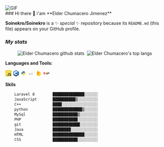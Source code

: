<img align="center" alt="GIF" src="https://github.com/abhisheknaiidu/abhisheknaiidu/blob/master/code.gif?raw=true" width="300"  />
<br>
### Hi there 👋 i'am **Elder Chumacero Jimenez**

**Soinekro/Soinekro** is a ✨ _special_ ✨ repository because its `README.md` (this file) appears on your GitHub profile.


<h3><i>My stats</i></h3>
<p align='center'>
  <img align="center" src="https://github-readme-stats.vercel.app/api?username=Soinekro&theme=dark&show_icons=true" alt="Elder Chumacero github stats"/>
&nbsp;<img align="center" src="https://metrics.lecoq.io/Soinekro?template=classic" alt="Elder Chumacero's top langs" height="205"></p>
  
**Languages and Tools:**  
  
  <code><img height="20" src="https://raw.githubusercontent.com/github/explore/80688e429a7d4ef2fca1e82350fe8e3517d3494d/topics/javascript/javascript.png"></code>
  <code><img height="20" src="https://raw.githubusercontent.com/github/explore/80688e429a7d4ef2fca1e82350fe8e3517d3494d/topics/cpp/cpp.png"></code>
  <code><img height="20" src="https://raw.githubusercontent.com/github/explore/80688e429a7d4ef2fca1e82350fe8e3517d3494d/topics/python/python.png"></code>
  <code><img height="20" src="https://raw.githubusercontent.com/github/explore/80688e429a7d4ef2fca1e82350fe8e3517d3494d/topics/mysql/mysql.png"></code>
  <code><img height="20" src="https://raw.githubusercontent.com/github/explore/80688e429a7d4ef2fca1e82350fe8e3517d3494d/topics/firebase/firebase.png"></code>
  <code><img height="20" src="https://raw.githubusercontent.com/github/explore/80688e429a7d4ef2fca1e82350fe8e3517d3494d/topics/git/git.png"></code>

  **Skils**
```text
    Laravel 8        ██████████████░░░░░░
    JavaScript       ██████████▒░░░░░░░░░   
    C++              ████░░░░░░░░░░░░░░░░
    python           █████████████▒░░░░░░ 
    MySql            ███████████▒░░░░░░░░
    PHP              ███████████░░░░░░░░░
    git              ████████████░░░░░░░░
    Java             ████████░░░░░░░░░░░░
    HTML             ██████████████░░░░░░
    CSS              ███████████░░░░░░░░░
```
